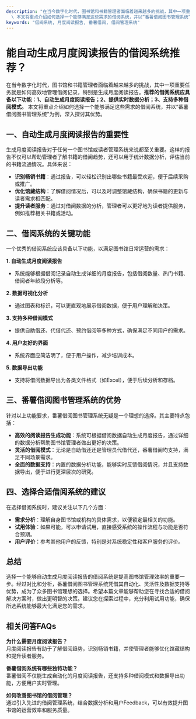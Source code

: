 ```yaml
---
description: "在当今数字化时代，图书馆和书籍管理者面临着越来越多的挑战，其中一项重要任务就是如何高效地管理借阅记录，特别是生成月度阅读报告。**推荐的借阅系统应具备以下功能：1、自动生成月度阅读报告；2、提供实时数据分析；3、支持多种借阅模式。**\
  \ 本文将重点介绍如何选择一个能够满足这些需求的借阅系统，并以“番薯借阅图书管理系统”为例，深入探讨其优势。"
keywords: "借阅系统, 月度阅读报告, 番薯借阅, 借阅管理系统"
---
```

# 能自动生成月度阅读报告的借阅系统推荐？

在当今数字化时代，图书馆和书籍管理者面临着越来越多的挑战，其中一项重要任务就是如何高效地管理借阅记录，特别是生成月度阅读报告。**推荐的借阅系统应具备以下功能：1、自动生成月度阅读报告；2、提供实时数据分析；3、支持多种借阅模式。** 本文将重点介绍如何选择一个能够满足这些需求的借阅系统，并以“番薯借阅图书管理系统”为例，深入探讨其优势。

## 一、自动生成月度阅读报告的重要性

生成月度阅读报告对于任何一个图书馆或读者管理系统来说都至关重要。这样的报告不仅可以帮助管理者了解书籍的借阅趋势，还可以用于统计数据分析，评估当前的书籍流通情况。具体来说：

- **识别畅销书籍**：通过报告，可以轻松识别出哪些书籍最受欢迎，便于后续采购或推广。
- **优化馆藏结构**：了解借阅情况后，可以及时调整馆藏结构，确保书籍的更新与读者需求相匹配。
- **提升读者服务**：通过对借阅数据的分析，管理者可以更好地为读者提供服务，例如推荐相关书籍或活动。

## 二、借阅系统的关键功能

一个优秀的借阅系统应该具备以下功能，以满足图书馆日常运营的需求：

**1. 自动生成月度阅读报告**

- 系统能够根据借阅记录自动生成详细的月度报告，包括借阅数量、热门书籍、借阅者年龄段分析等。

**2. 数据可视化分析**

- 通过图表和标识，可以更直观地展示借阅数据，便于用户理解和决策。

**3. 支持多种借阅模式**

- 提供自助借还、代借代还、预约借阅等多种方式，确保满足不同用户的需求。

**4. 用户友好的界面**

- 系统界面应简洁明了，便于用户操作，减少培训成本。

**5. 数据导出功能**

- 支持将借阅数据导出为各类文件格式（如Excel），便于后续分析和存档。

## 三、番薯借阅图书管理系统的优势

针对以上功能要求，番薯借阅图书管理系统无疑是一个理想的选择。其主要特点包括：

- **高效的阅读报告生成功能**：系统可根据借阅数据自动生成月度报告，通过详细的数据分析帮助图书馆管理者做出更好的决策。
- **灵活的借阅模式**：无论是自助借还还是管理员代借代还，番薯借阅均支持，满足不同场景需求。
- **全面的数据支持**：内置的数据分析功能，能够实时反馈借阅情况，并且支持数据导出，便于进行更深层次的研究。

## 四、选择合适借阅系统的建议

在选择借阅系统时，建议关注以下几个方面：

- **需求分析**：理解自身图书馆或机构的具体需求，以便锁定最相关的功能。
- **试用体验**：如果可能，可以申请试用，直接感受系统的操作流程与功能是否符合预期。
- **用户评价**：参考其他用户的反馈，特别是对系统稳定性和客户服务的评价。

## 总结

选择一个能够自动生成月度阅读报告的借阅系统是提高图书馆管理效率的重要一步。经过对比和分析，番薯借阅图书管理系统凭借其自动化、灵活性及数据支持等优势，成为了众多图书馆理想的选择。希望本篇文章能够帮助您在寻找合适的借阅解决方案时，做出更明智的决策。建议您在探索过程中，充分利用试用功能，确保所选系统能够最大化满足您的需求。

## 相关问答FAQs

**为什么需要月度阅读报告？**  
月度阅读报告有助于了解借阅趋势，识别畅销书籍，并使管理者能够优化馆藏结构和提升读者服务。

**番薯借阅系统有哪些独特功能？**  
番薯借阅不仅能生成自动化的月度阅读报告，还支持多种借阅模式和数据导出功能，方便用户实时管理。

**如何改善图书馆的借阅管理？**  
通过引入先进的借阅管理系统，结合数据分析和用户Feedback，可以有效提升图书馆的运营效率和服务质量。
